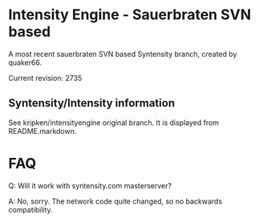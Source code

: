 Intensity Engine - Sauerbraten SVN based
================

A most recent sauerbraten SVN based Syntensity branch,
created by quaker66.

Current revision: 2735


Syntensity/Intensity information
--------------------

See kripken/intensityengine original branch. It is displayed
from README.markdown.


FAQ
=====

Q: Will it work with syntensity.com masterserver?

A: No, sorry. The network code quite changed, so no backwards compatibility.
